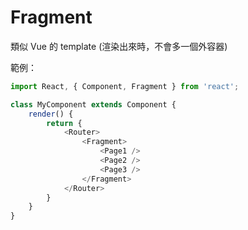 # Fragment

類似 Vue 的 template (渲染出來時，不會多一個外容器)

範例：
```javascript
import React, { Component, Fragment } from 'react';

class MyComponent extends Component {
    render() {
        return {
            <Router>
                <Fragment>
                    <Page1 />
                    <Page2 />
                    <Page3 />
                </Fragment>
            </Router>
        }
    }
}
```
